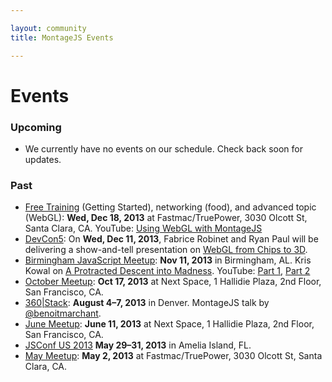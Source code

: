 ```yaml
---

layout: community
title: MontageJS Events

---
```


# Events

### Upcoming

* We currently have no events on our schedule. Check back soon for updates.


### Past

* [Free Training](http://www.meetup.com/Montage-Developers-of-Silicon-Valley/events/154749222/) (Getting Started), networking (food), and advanced topic (WebGL): __Wed, Dec 18, 2013__ at Fastmac/TruePower, 3030 Olcott St, Santa Clara, CA. YouTube: [Using WebGL with MontageJS](http://www.youtube.com/watch?v=RY9qkYvEzuo)
* [DevCon5](http://www.html5report.com/conference/california/): On __Wed, Dec 11, 2013__, Fabrice Robinet and Ryan Paul will be delivering a show-and-tell presentation on [WebGL from Chips to 3D](http://www.html5report.com/conference/california/agenda.aspx#A-07). 
* [Birmingham JavaScript Meetup](http://www.meetup.com/bhm-js/events/146862862/): __Nov 11, 2013__ in Birmingham, AL. Kris Kowal on [A Protracted Descent into Madness](http://tale.gg/bhmjs/). YouTube: [Part 1](https://www.youtube.com/watch?v=h442hytxMtU), [Part 2](http://www.youtube.com/watch?v=P2rNoWlB9MI&feature=youtu.be)
* [October Meetup](http://www.meetup.com/Montage-Developers-of-Silicon-Valley/events/144757442/): __Oct 17, 2013__ at Next Space, 1 Hallidie Plaza, 2nd Floor, San Francisco, CA.
* [360|Stack](http://www.360stack.com/): __August 4–7, 2013__ in Denver. MontageJS talk by [@benoitmarchant](https://twitter.com/benoitmarchant).
* [June Meetup](http://www.meetup.com/Montage-Developers-of-Silicon-Valley/events/121072702/):  __June 11, 2013__ at Next Space, 1 Hallidie Plaza, 2nd Floor, San Francisco, CA.
* [JSConf US 2013](http://2013.jsconf.us/) __May 29–31, 2013__ in Amelia Island, FL.
* [May Meetup](http://www.meetup.com/Montage-Developers-of-Silicon-Valley/events/115817212/): __May 2, 2013__ at Fastmac/TruePower, 3030 Olcott St, Santa Clara, CA.
